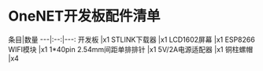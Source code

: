 # OneNET开发板配件清单
条目|数量
---|:--:|---:
开发板 |x1
STLINK下载器 |x1
LCD1602屏幕 |x1
ESP8266 WIFI模块 |x1
1*40pin 2.54mm间距单排排针 |x1
5V/2A电源适配器 |x1
铜柱螺帽 |x4




